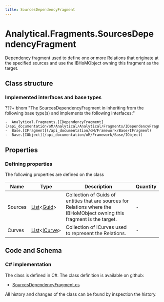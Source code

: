 ```yaml
---
title: SourcesDependencyFragment
---
```


# Analytical.Fragments.SourcesDependencyFragment

Dependency fragment used to define one or more Relations that originate at the specified sources and use the IBHoMObject owning this fragment as the target.

## Class structure

### Implemented interfaces and base types

???+ bhom "The SourcesDependencyFragment in inheriting from the following base type(s) and implements the following interfaces:"

    -  Analytical.Fragments.[IDependencyFragment](/api_documentation/oM/Analytical/Analytical/Fragments/IDependencyFragment)
    -  Base.[IFragment](/api_documentation/oM/Framework/Base/IFragment)
    -  Base.[IObject](/api_documentation/oM/Framework/Base/IObject)


## Properties



### Defining properties

The following properties are defined on the class

| Name             | Type             | Description      | Quantity         |
|------------------|------------------|------------------|------------------|
| Sources | [List](https://learn.microsoft.com/en-us/dotnet/api/System.Collections.Generic.List-1?view=netstandard-2.0)&lt;[Guid](https://learn.microsoft.com/en-us/dotnet/api/System.Guid?view=netstandard-2.0)&gt; | Collection of Guids of entities that are sources for Relations where the IBHoMObject owning this fragment is the target. | - |
| Curves | [List](https://learn.microsoft.com/en-us/dotnet/api/System.Collections.Generic.List-1?view=netstandard-2.0)&lt;[ICurve](/api_documentation/oM/Dimensional/Geometry/ICurve)&gt; | Collection of ICurves used to represent the Relations. | - |


## Code and Schema

### C# implementation

The class is defined in C#. The class definition is available on github:

- [SourcesDependencyFragment.cs](https://github.com/BHoM/BHoM/blob/develop/Analytical_oM/Fragments\SourcesDependencyFragment.cs)

All history and changes of the class can be found by inspection the history.
